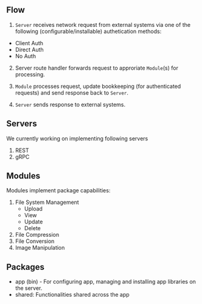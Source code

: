 ## Flow
1. `Server` receives network request from external systems via one of the following (configurable/installable) authetication methods:
- Client Auth
- Direct Auth
- No Auth

2. Server route handler forwards request to approriate `Module`(s) for processing.

3. `Module` processes request, update bookkeeping (for authenticated requests) and send response back to `Server`.

4. `Server` sends response to external systems.

## Servers
We currently working on implementing following servers
1. REST
2. gRPC

## Modules
Modules implement package capabilities:
1. File System Management
    - Upload
    - View
    - Update
    - Delete
2. File Compression
3. File Conversion
4. Image Manipulation

## Packages
- app (bin) - For configuring app, managing and installing app libraries on the server.
- shared: Functionalities shared across the app
